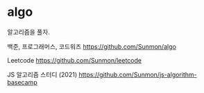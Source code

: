 # algo

알고리즘을 풀자.

백준, 프로그래머스, 코드워즈
https://github.com/Sunmon/algo

Leetcode
https://github.com/Sunmon/leetcode

JS 알고리즘 스터디 (2021)
https://github.com/Sunmon/js-algorithm-basecamp
